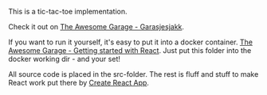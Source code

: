 This is a tic-tac-toe implementation.

Check it out on [The Awesome Garage - Garasjesjakk](https://garasjesjakk.theawesomegarage.com).

If you want to run it yourself, it's easy to put it into a docker container. [The Awesome Garage - Getting started with React](https://theawesomegarage.com/blog/getting-started-with-nodejs). Just put this folder into the docker working dir - and your set!

All source code is placed in the src-folder. The rest is fluff and stuff to make React work put there by [Create React App](https://facebook.github.io/create-react-app).
